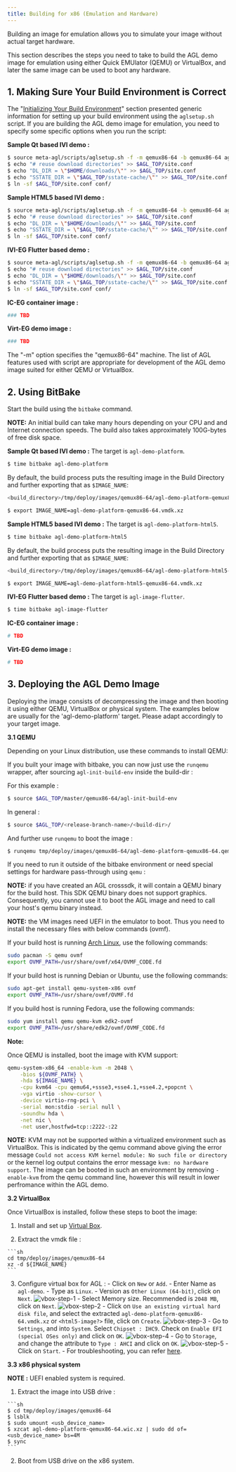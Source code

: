 ```yaml
---
title: Building for x86 (Emulation and Hardware)
---
```


Building an image for emulation allows you to simulate your
image without actual target hardware.

This section describes the steps you need to take to build the
AGL demo image for emulation using either Quick EMUlator (QEMU) or
VirtualBox, and later the same image can be used to boot any hardware.

## 1. Making Sure Your Build Environment is Correct

The
"[Initializing Your Build Environment](./3_Initializing_Your_Build_Environment.md)"
section presented generic information for setting up your build environment
using the `aglsetup.sh` script.
If you are building the AGL demo image for emulation, you need to specify some
specific options when you run the script:

**Sample Qt based IVI demo :**

```sh
$ source meta-agl/scripts/aglsetup.sh -f -m qemux86-64 -b qemux86-64 agl-demo agl-devel
$ echo "# reuse download directories" >> $AGL_TOP/site.conf
$ echo "DL_DIR = \"$HOME/downloads/\"" >> $AGL_TOP/site.conf
$ echo "SSTATE_DIR = \"$AGL_TOP/sstate-cache/\"" >> $AGL_TOP/site.conf
$ ln -sf $AGL_TOP/site.conf conf/
```

**Sample HTML5 based IVI demo :**

```sh
$ source meta-agl/scripts/aglsetup.sh -f -m qemux86-64 -b qemux86-64 agl-demo agl-devel agl-profile-graphical-html5
$ echo "# reuse download directories" >> $AGL_TOP/site.conf
$ echo "DL_DIR = \"$HOME/downloads/\"" >> $AGL_TOP/site.conf
$ echo "SSTATE_DIR = \"$AGL_TOP/sstate-cache/\"" >> $AGL_TOP/site.conf
$ ln -sf $AGL_TOP/site.conf conf/
```

**IVI-EG Flutter based demo :**

```sh
$ source meta-agl/scripts/aglsetup.sh -f -m qemux86-64 -b qemux86-64 agl-flutter agl-devel
$ echo "# reuse download directories" >> $AGL_TOP/site.conf
$ echo "DL_DIR = \"$HOME/downloads/\"" >> $AGL_TOP/site.conf
$ echo "SSTATE_DIR = \"$AGL_TOP/sstate-cache/\"" >> $AGL_TOP/site.conf
$ ln -sf $AGL_TOP/site.conf conf/
```

**IC-EG container image :**
```sh
### TBD
```

**Virt-EG demo image :** 
```sh
### TBD
```

The "-m" option specifies the "qemux86-64" machine.
The list of AGL features used with script are appropriate for development of
the AGL demo image suited for either QEMU or VirtualBox.

## 2. Using BitBake

Start the build using the `bitbake` command.

**NOTE:** An initial build can take many hours depending on your
CPU and and Internet connection speeds.
The build also takes approximately 100G-bytes of free disk space.

**Sample Qt based IVI demo :**
The target is `agl-demo-platform`.

```sh
$ time bitbake agl-demo-platform
```

By default, the build process puts the resulting image in the Build Directory and further exporting that as `$IMAGE_NAME`:

```sh
<build_directory>/tmp/deploy/images/qemux86-64/agl-demo-platform-qemux86-64.vmdk.xz

$ export IMAGE_NAME=agl-demo-platform-qemux86-64.vmdk.xz
```

**Sample HTML5 based IVI demo :**
The target is `agl-demo-platform-html5`.

```sh
$ time bitbake agl-demo-platform-html5
```

By default, the build process puts the resulting image in the Build Directory and further exporting that as `$IMAGE_NAME`:

```sh
<build_directory>/tmp/deploy/images/qemux86-64/agl-demo-platform-html5-qemux86-64.vmdk.xz

$ export IMAGE_NAME=agl-demo-platform-html5-qemux86-64.vmdk.xz
```

**IVI-EG Flutter based demo :**
The target is `agl-image-flutter`.

```sh
$ time bitbake agl-image-flutter
```

**IC-EG container image :**
```sh
# TBD
```

**Virt-EG demo image :**
```sh
# TBD
```

## 3. Deploying the AGL Demo Image

Deploying the image consists of decompressing the image and then
booting it using either QEMU, VirtualBox or physical system.
The examples below are usually for the 'agl-demo-platform' target.
Please adapt accordingly to your target image.

**3.1 QEMU**

Depending on your Linux distribution, use these commands to install QEMU:

If you built your image with bitbake, you can now just use the ``runqemu`` wrapper, after sourcing `agl-init-build-env` inside the build-dir :

For this example :

```sh
$ source $AGL_TOP/master/qemux86-64/agl-init-build-env
```

In general :

```sh
$ source $AGL_TOP/<release-branch-name>/<build-dir>/
```

And further use `runqemu` to boot the image :

```sh
$ runqemu tmp/deploy/images/qemux86-64/agl-demo-platform-qemux86-64.qemuboot.conf kvm serialstdio slirp publicvnc audio
```

If you need to run it outside of the bitbake environment or need special settings for
hardware pass-through using `qemu` :


**NOTE:** if you have created an AGL crosssdk, it will contain a
QEMU binary for the build host.
This SDK QEMU binary does not support graphics.
Consequently,  you cannot use it to boot the AGL image and
need to call your host's qemu binary instead.

**NOTE:** the VM images need UEFI in the emulator to boot. Thus you need
to install the necessary files with below commands (ovmf).

If your build host is running
[Arch Linux](https://www.archlinux.org/), use the following commands:

```sh
sudo pacman -S qemu ovmf
export OVMF_PATH=/usr/share/ovmf/x64/OVMF_CODE.fd
```

If your build host is running Debian or Ubuntu, use the following commands:

```sh
sudo apt-get install qemu-system-x86 ovmf
export OVMF_PATH=/usr/share/ovmf/OVMF.fd
```

If you build host is running Fedora, use the following commands:

```sh
sudo yum install qemu qemu-kvm edk2-ovmf
export OVMF_PATH=/usr/share/edk2/ovmf/OVMF_CODE.fd
```

**Note:**

Once QEMU is installed, boot the image with KVM support:

```sh
qemu-system-x86_64 -enable-kvm -m 2048 \
    -bios ${OVMF_PATH} \
    -hda ${IMAGE_NAME} \
    -cpu kvm64 -cpu qemu64,+ssse3,+sse4.1,+sse4.2,+popcnt \
    -vga virtio -show-cursor \
    -device virtio-rng-pci \
    -serial mon:stdio -serial null \
    -soundhw hda \
    -net nic \
    -net user,hostfwd=tcp::2222-:22
```

**NOTE:** KVM may not be supported within a virtualized environment such as
VirtualBox. This is indicated by the qemu command above giving the error
message `Could not access KVM kernel module: No such file or directory` or
the kernel log output contains the error message `kvm: no hardware support`.
The image can be booted in such an environment by removing `-enable-kvm` from
the qemu command line, however this will result in lower perfromance within
the AGL demo.

**3.2 VirtualBox**

Once VirtualBox is installed, follow these steps to boot the image:

  1. Install and set up [Virtual Box](https://www.virtualbox.org/wiki/Linux_Downloads).

  2. Extract the vmdk file :

    ```sh
    cd tmp/deploy/images/qemux86-64
    xz -d ${IMAGE_NAME}
    ```

  3. Configure virtual box for AGL :
    - Click on `New` or `Add`.
    - Enter Name as `agl-demo`.
    - Type as `Linux`.
    - Version as `Other Linux (64-bit)`, click on `Next`.
    ![vbox-step-1](images/vbox-1.png)
    - Select Memory size. Recommended is `2048 MB`, click on `Next`.
    ![vbox-step-2](images/vbox-2.png)
    - Click on `Use an existing virtual hard disk file`, and select the extracted `agl-demo-platform-qemux86-64.vmdk.xz` or `<html5-image?>` file, click on `Create`.
    ![vbox-step-3](images/vbox-3.png)
    - Go to `Settings`, and into `System`. Select `Chipset : IHC9`. Check on `Enable EFI (special OSes only)` and click on `OK`.
    ![vbox-step-4](images/vbox-4.png)
    - Go to `Storage`, and change the attribute to `Type : AHCI` and click on `OK`.
    ![vbox-step-5](images/vbox-5.png)
    - Click on `Start`.
    - For troubleshooting, you can refer [here](https://lists.automotivelinux.org/g/agl-dev-community/message/8474).

**3.3 x86 physical system**

  **NOTE :** UEFI enabled system is required.

  1. Extract the image into USB drive :

    ```sh
    $ cd tmp/deploy/images/qemux86-64
    $ lsblk
    $ sudo umount <usb_device_name>
    $ xzcat agl-demo-platform-qemux86-64.wic.xz | sudo dd of=<usb_device_name> bs=4M
    $ sync
    ```

  2. Boot from USB drive on the x86 system.